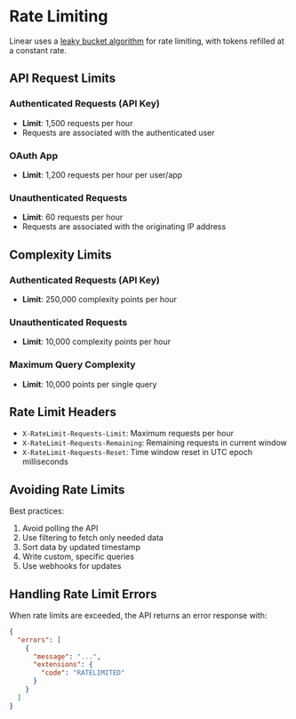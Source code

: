 # Rate Limiting

Linear uses a [leaky bucket algorithm](https://en.wikipedia.org/wiki/Leaky_bucket) for rate limiting, with tokens refilled at a constant rate.

## API Request Limits

### Authenticated Requests (API Key)
- **Limit**: 1,500 requests per hour
- Requests are associated with the authenticated user

### OAuth App
- **Limit**: 1,200 requests per hour per user/app

### Unauthenticated Requests
- **Limit**: 60 requests per hour
- Requests are associated with the originating IP address

## Complexity Limits

### Authenticated Requests (API Key)
- **Limit**: 250,000 complexity points per hour

### Unauthenticated Requests
- **Limit**: 10,000 complexity points per hour

### Maximum Query Complexity
- **Limit**: 10,000 points per single query

## Rate Limit Headers

- `X-RateLimit-Requests-Limit`: Maximum requests per hour
- `X-RateLimit-Requests-Remaining`: Remaining requests in current window
- `X-RateLimit-Requests-Reset`: Time window reset in UTC epoch milliseconds

## Avoiding Rate Limits

Best practices:
1. Avoid polling the API
2. Use filtering to fetch only needed data
3. Sort data by updated timestamp
4. Write custom, specific queries
5. Use webhooks for updates

## Handling Rate Limit Errors

When rate limits are exceeded, the API returns an error response with:
```json
{
  "errors": [
    {
      "message": "...",
      "extensions": {
        "code": "RATELIMITED"
      }
    }
  ]
}
```
